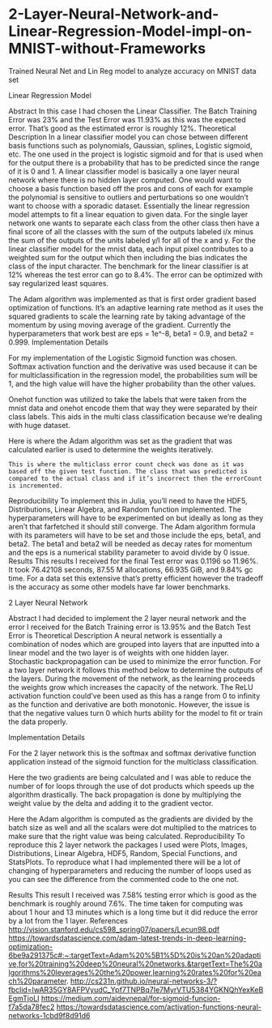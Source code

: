 # 2-Layer-Neural-Network-and-Linear-Regression-Model-impl-on-MNIST-without-Frameworks
Trained Neural Net and Lin Reg model to analyze accuracy on MNIST data set 

Linear Regression Model 

Abstract
	 In this case I had chosen the Linear Classifier. The Batch Training Error was 23% and the Test Error was 11.93% as this was the expected error. That’s good as the estimated error is roughly 12%. 
Theoretical Description 
	In a linear classifier model you can chose between different basis functions such as polynomials, Gaussian, splines, Logistic sigmoid, etc. The one used in the project is logistic sigmoid and for that is used when for the output there is a probability that has to be predicted since the range of it is 0 and 1. A linear classifier model is basically a one layer neural network where there is no hidden layer computed. One would want to choose a basis function based off the pros and cons of each for example the polynomial is sensitive to outliers and perturbations so one wouldn’t want to choose with a sporadic dataset. Essentially the linear regression model attempts to fit a linear equation to given data. For the single layer network one wants to separate each class from the other class then have a final score of all the classes with the sum of the outputs labeled i/x minus the sum of the outputs of the units labeled y/I for all of the x and y. For the linear classifier model for the mnist data, each input pixel contributes to a weighted sum for the output which then including the bias indicates the class of the input character. The benchmark for the linear classifier is at 12% whereas the test error can go to 8.4%. The error can be optimized with say regularized least squares. 
 
The Adam algorithm was implemented as that is first order gradient based optimization of functions. It’s an adaptive learning rate method as it uses the squared gradients to scale the learning rate by taking advantage of the momentum by using moving average of the gradient. Currently the hyperparameters that work best are eps = 1e^-8, beta1 = 0.9, and beta2 = 0.999. 
Implementation Details
	 	
For my implementation of the Logistic Sigmoid function was chosen. Softmax activation function and the derivative was used because it can be for multiclassification in the regression model, the probabilities sum will be 1, and the high value will have the higher probability than the other values. 
 
Onehot function was utilized to take the labels that were taken from the mnist data and onehot encode them that way they were separated by their class labels. This aids in the multi class classification because we’re dealing with huge dataset. 
 
Here is where the Adam algorithm was set as the gradient that was calculated earlier is used to determine the weights iteratively. 
 
	This is where the multiclass error count check was done as it was based off the given test function. The class that was predicted is compared to the actual class and if it’s incorrect then the errorCount is incremented. 
Reproducibility
To implement this in Julia, you’ll need to have the HDF5, Distributions, Linear Algebra, and Random function implemented. The hyperparameters will have to be experimented on but ideally as long as they aren’t that farfetched it should still converge. The Adam algorithm formula with its parameters will have to be set and those include the eps, beta1, and beta2. The beta1 and beta2 will be needed as decay rates for momentum and the eps is a numerical stability parameter to avoid divide by 0 issue. 
Results 
This results I received for the final Test error was 0.1196 so 11.96%. It took 76.42108 seconds, 87.55 M allocations, 66.935 GiB, and 9.84% gc time. For a data set this extensive that’s pretty efficient however the tradeoff is the accuracy as some other models have far lower benchmarks. 

2 Layer Neural Network

Abstract
I had decided to implement the 2 layer neural network and the error I received for the Batch Training error is 13.95% and the Batch Test Error is 
Theoretical Description 
A neural network is essentially a combination of nodes which are grouped into layers that are inputted into a linear model and the two layer is of weights with one hidden layer. Stochastic backpropagation can be used to minimize the error function. For a two layer network it follows this method below to determine the outputs of the layers. During the movement of the network, as the learning proceeds the weights grow which increases the capacity of the network. The ReLU activation function could’ve been used as this has a range from 0 to infinity as the function and derivative are both monotonic. However, the issue is that the negative values turn 0 which hurts ability for the model to fit or train the data properly. 
  
Implementation Details
   

For the 2 layer network this is the softmax and softmax derivative function application instead of the sigmoid function for the multiclass classification. 
 
Here the two gradients are being calculated and I was able to reduce the number of for loops through the use of dot products which speeds up the algorithm drastically. The back propagation is done by multiplying the weight value by the delta and adding it to the gradient vector. 
 
Here the Adam algorithm is computed as the gradients are divided by the batch size as well and all the scalars were dot multiplied to the matrices to make sure that the right value was being calculated. 
Reproducibility
To reproduce this 2 layer network the packages I used were Plots, Images, Distributions, Linear Algebra, HDF5, Random, Special Functions, and StatsPlots. To reproduce what I had implemented there will be a lot of changing of hyperparameters and reducing the number of loops used as you can see the difference from the commented code to the one not.  
 
Results 
	This result I received was 7.58% testing error which is good as the benchmark is roughly around 7.6%. The time taken for computing was about 1 hour and 13 minutes which is a long time but it did reduce the error by a lot from the 1 layer. 
References 
http://vision.stanford.edu/cs598_spring07/papers/Lecun98.pdf
https://towardsdatascience.com/adam-latest-trends-in-deep-learning-optimization-6be9a291375c#:~:targetText=Adam%20%5B1%5D%20is%20an%20adaptive,for%20training%20deep%20neural%20networks.&targetText=The%20algorithms%20leverages%20the%20power,learning%20rates%20for%20each%20parameter.
http://cs231n.github.io/neural-networks-3/?fbclid=IwAR35GY8AFPVyudC_Ypf7TNPBq7Ie7MyrVTU5384YGKNQhYexKeBEgmTjoLI
https://medium.com/aidevnepal/for-sigmoid-funcion-f7a5da78fec2
https://towardsdatascience.com/activation-functions-neural-networks-1cbd9f8d91d6

